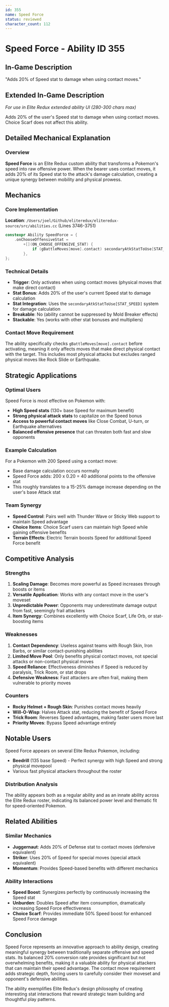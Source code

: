 ```yaml
---
id: 355
name: Speed Force
status: reviewed
character_count: 112
---
```


# Speed Force - Ability ID 355

## In-Game Description
"Adds 20% of Speed stat to damage when using contact moves."

## Extended In-Game Description
*For use in Elite Redux extended ability UI (280-300 chars max)*

Adds 20% of the user's Speed stat to damage when using contact moves. Choice Scarf does not affect this ability.

## Detailed Mechanical Explanation

### Overview

**Speed Force** is an Elite Redux custom ability that transforms a Pokemon's speed into raw offensive power. When the bearer uses contact moves, it adds 20% of its Speed stat to the attack's damage calculation, creating a unique synergy between mobility and physical prowess.

## Mechanics

### Core Implementation
**Location**: `/Users/joel/Github/eliteredux/eliteredux-source/src/abilities.cc` (Lines 3746-3751)

```cpp
constexpr Ability SpeedForce = {
    .onChooseOffensiveStat =
        +[](ON_CHOOSE_OFFENSIVE_STAT) {
            if (gBattleMoves[move].contact) secondaryAtkStatToUse[STAT_SPEED] += 20;
        },
};
```

### Technical Details
- **Trigger**: Only activates when using contact moves (physical moves that make direct contact)
- **Stat Bonus**: Adds 20% of the user's current Speed stat to damage calculation
- **Stat Integration**: Uses the `secondaryAtkStatToUse[STAT_SPEED]` system for damage calculation
- **Breakable**: No (ability cannot be suppressed by Mold Breaker effects)
- **Stackable**: Yes (works with other stat bonuses and multipliers)

### Contact Move Requirement
The ability specifically checks `gBattleMoves[move].contact` before activating, meaning it only affects moves that make direct physical contact with the target. This includes most physical attacks but excludes ranged physical moves like Rock Slide or Earthquake.

## Strategic Applications

### Optimal Users
Speed Force is most effective on Pokemon with:
- **High Speed stats** (130+ base Speed for maximum benefit)
- **Strong physical attack stats** to capitalize on the Speed bonus
- **Access to powerful contact moves** like Close Combat, U-turn, or Earthquake alternatives
- **Balanced offensive presence** that can threaten both fast and slow opponents

### Example Calculation
For a Pokemon with 200 Speed using a contact move:
- Base damage calculation occurs normally
- Speed Force adds: 200 x 0.20 = 40 additional points to the offensive stat
- This roughly translates to a 15-25% damage increase depending on the user's base Attack stat

### Team Synergy
- **Speed Control**: Pairs well with Thunder Wave or Sticky Web support to maintain Speed advantage
- **Choice Items**: Choice Scarf users can maintain high Speed while gaining offensive benefits
- **Terrain Effects**: Electric Terrain boosts Speed for additional Speed Force benefit

## Competitive Analysis

### Strengths
1. **Scaling Damage**: Becomes more powerful as Speed increases through boosts or items
2. **Versatile Application**: Works with any contact move in the user's moveset
3. **Unpredictable Power**: Opponents may underestimate damage output from fast, seemingly frail attackers
4. **Item Synergy**: Combines excellently with Choice Scarf, Life Orb, or stat-boosting items

### Weaknesses
1. **Contact Dependency**: Useless against teams with Rough Skin, Iron Barbs, or similar contact-punishing abilities
2. **Limited Move Pool**: Only benefits physical contact moves, not special attacks or non-contact physical moves
3. **Speed Reliance**: Effectiveness diminishes if Speed is reduced by paralysis, Trick Room, or stat drops
4. **Defensive Weakness**: Fast attackers are often frail, making them vulnerable to priority moves

### Counters
- **Rocky Helmet + Rough Skin**: Punishes contact moves heavily
- **Will-O-Wisp**: Halves Attack stat, reducing the benefit of Speed Force
- **Trick Room**: Reverses Speed advantages, making faster users move last
- **Priority Moves**: Bypass Speed advantage entirely

## Notable Users

Speed Force appears on several Elite Redux Pokemon, including:
- **Beedrill** (135 base Speed) - Perfect synergy with high Speed and strong physical movepool
- Various fast physical attackers throughout the roster

### Distribution Analysis
The ability appears both as a regular ability and as an innate ability across the Elite Redux roster, indicating its balanced power level and thematic fit for speed-oriented Pokemon.

## Related Abilities

### Similar Mechanics
- **Juggernaut**: Adds 20% of Defense stat to contact moves (defensive equivalent)
- **Striker**: Uses 20% of Speed for special moves (special attack equivalent)
- **Momentum**: Provides Speed-based benefits with different mechanics

### Ability Interactions
- **Speed Boost**: Synergizes perfectly by continuously increasing the Speed stat
- **Unburden**: Doubles Speed after item consumption, dramatically increasing Speed Force effectiveness
- **Choice Scarf**: Provides immediate 50% Speed boost for enhanced Speed Force damage

## Conclusion

Speed Force represents an innovative approach to ability design, creating meaningful synergy between traditionally separate offensive and speed stats. Its balanced 20% conversion rate provides significant but not overwhelming benefits, making it a valuable ability for physical attackers that can maintain their speed advantage. The contact move requirement adds strategic depth, forcing users to carefully consider their moveset and opponent's defensive abilities.

The ability exemplifies Elite Redux's design philosophy of creating interesting stat interactions that reward strategic team building and thoughtful play patterns.

